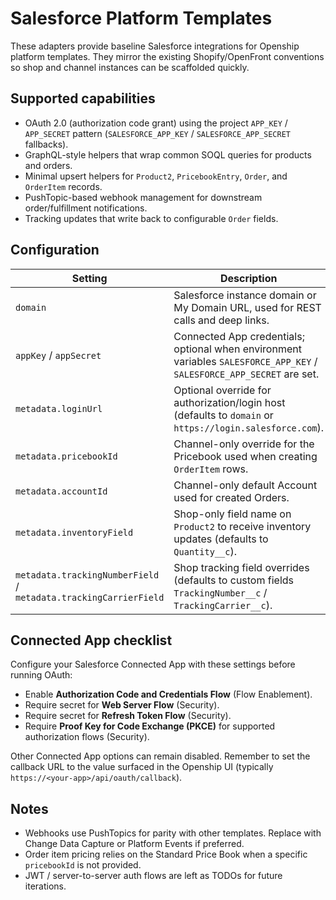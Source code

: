 # Salesforce Platform Templates

These adapters provide baseline Salesforce integrations for Openship platform templates. They mirror the existing Shopify/OpenFront conventions so shop and channel instances can be scaffolded quickly.

## Supported capabilities

- OAuth 2.0 (authorization code grant) using the project `APP_KEY` / `APP_SECRET` pattern (`SALESFORCE_APP_KEY` / `SALESFORCE_APP_SECRET` fallbacks).
- GraphQL-style helpers that wrap common SOQL queries for products and orders.
- Minimal upsert helpers for `Product2`, `PricebookEntry`, `Order`, and `OrderItem` records.
- PushTopic-based webhook management for downstream order/fulfillment notifications.
- Tracking updates that write back to configurable `Order` fields.

## Configuration

| Setting | Description |
| --- | --- |
| `domain` | Salesforce instance domain or My Domain URL, used for REST calls and deep links. |
| `appKey` / `appSecret` | Connected App credentials; optional when environment variables `SALESFORCE_APP_KEY` / `SALESFORCE_APP_SECRET` are set. |
| `metadata.loginUrl` | Optional override for authorization/login host (defaults to `domain` or `https://login.salesforce.com`). |
| `metadata.pricebookId` | Channel-only override for the Pricebook used when creating `OrderItem` rows. |
| `metadata.accountId` | Channel-only default Account used for created Orders. |
| `metadata.inventoryField` | Shop-only field name on `Product2` to receive inventory updates (defaults to `Quantity__c`). |
| `metadata.trackingNumberField` / `metadata.trackingCarrierField` | Shop tracking field overrides (defaults to custom fields `TrackingNumber__c` / `TrackingCarrier__c`). |

## Connected App checklist

Configure your Salesforce Connected App with these settings before running OAuth:

- Enable **Authorization Code and Credentials Flow** (Flow Enablement).
- Require secret for **Web Server Flow** (Security).
- Require secret for **Refresh Token Flow** (Security).
- Require **Proof Key for Code Exchange (PKCE)** for supported authorization flows (Security).

Other Connected App options can remain disabled. Remember to set the callback URL to the value surfaced in the Openship UI (typically `https://<your-app>/api/oauth/callback`).

## Notes

- Webhooks use PushTopics for parity with other templates. Replace with Change Data Capture or Platform Events if preferred.
- Order item pricing relies on the Standard Price Book when a specific `pricebookId` is not provided.
- JWT / server-to-server auth flows are left as TODOs for future iterations.

